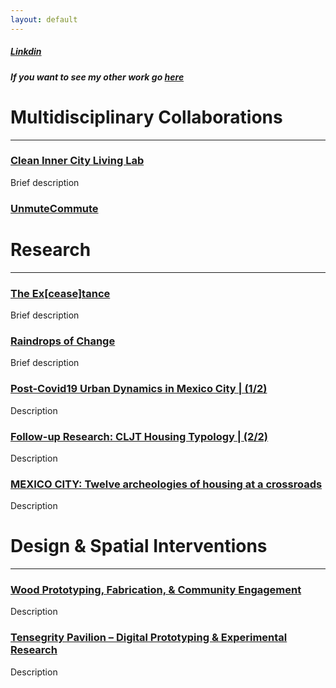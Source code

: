 ```yaml
---
layout: default
---
```

##### [Linkdin](https://www.linkedin.com/in/juan-jose-corona/)
##### If you want to see my other work go [here](https://www.instagram.com/jjclucio)


# **Multidisciplinary Collaborations**
---

### [Clean Inner City Living Lab](page-1.md)

Brief description

### [UnmuteCommute](page6.md)


# **Research** 
---
### [The Ex[cease]tance](page2.md)

Brief description

### [Raindrops of Change](page3.md)

Brief description

### [Post-Covid19 Urban Dynamics in Mexico City | (1/2)](page4.md)

Description

### [Follow-up Research: CLJT Housing Typology | (2/2)](page5.md)

Description

### [MEXICO CITY: Twelve archeologies of housing at a crossroads](page7.md)

Description


# **Design & Spatial Interventions** 
---

### [Wood Prototyping, Fabrication, & Community Engagement](page8.md)

Description

### [Tensegrity Pavilion – Digital Prototyping & Experimental Research](page9.md)

Description
